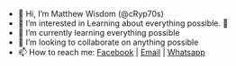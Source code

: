 - 👋 Hi, I’m Matthew Wisdom (@cRyp70s)
- 👀 I’m interested in Learning about everything possible. 👀
- 🌱 I’m currently learning everything possible
- 💞️ I’m looking to collaborate on anything possible
- 📫 How to reach me: <a href="https://web.facebook.com/matthew.wisdom.923/">Facebook</a> | <a href="mailto:matthewwisdom11@gmail.com">Email</a> | <a href="https://wa.link/cq67zk">Whatsapp</a>
